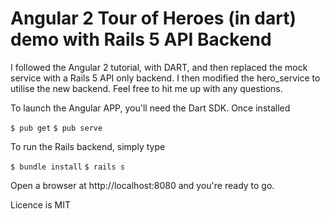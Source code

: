 # Angular 2 Tour of Heroes (in dart) demo with Rails 5 API Backend

I followed the Angular 2 tutorial, with DART, and then replaced the mock service
with a Rails 5 API only backend.  I then modified the hero_service to utilise the
new backend.  Feel free to hit me up with any questions.

To launch the Angular APP, you'll need the Dart SDK.  Once installed

`$ pub get`
`$ pub serve`

To run the Rails backend, simply type

`$ bundle install`
`$ rails s`

Open a browser at http://localhost:8080 and you're ready to go.

Licence is MIT

